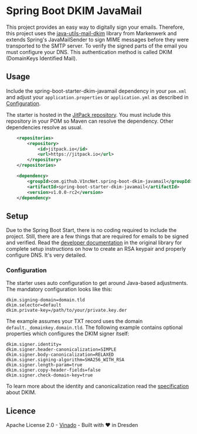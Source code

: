 Spring Boot DKIM JavaMail
===

This project provides an easy way to digitally sign your emails. Therefore, this project uses the
[java-utils-mail-dkim](https://github.com/markenwerk/java-utils-mail-dkim) library from Markenwerk and extends Spring's
JavaMailSender to sign MIME messages before they were transported to the SMTP server. To verify the signed parts of the
email you must configure your DNS. This authentication method is called DKIM (DomainKeys Identified Mail).


## Usage

Include the spring-boot-starter-dkim-javamail dependency in your `pom.xml` and adjust your `application.properties` or
`application.yml` as described in [Configuration](#Configuration).

The starter is hosted in the [JitPack repository](https://jitpack.io/). You must include this repository in your POM
so Maven can resolve the dependency. Other dependencies resolve as usual.

```xml
	<repositories>
		<repository>
		    <id>jitpack.io</id>
		    <url>https://jitpack.io</url>
		</repository>
	</repositories>
```

```xml
	<dependency>
	    <groupId>com.github.V1ncNet.spring-boot-dkim-javamail</groupId>
	    <artifactId>spring-boot-starter-dkim-javamail</artifactId>
	    <version>v1.0.0-rc2</version>
	</dependency>
```

## Setup

Due to the Spring Boot Start, there is no coding required to include the project. Still, there are a few things that are
required for emails to be signed and verified. Read the
[developer documentation](https://github.com/markenwerk/java-utils-mail-dkim/blob/master/README.MD) in the original
library for complete setup instructions on how to create an RSA keypair and properly configure DNS. It's very detailed.


### Configuration

The starter uses auto configuration to get around Java-based adjustments. The mandatory configuration looks like this:

```properties
dkim.signing-domain=domain.tld
dkim.selector=default
dkim.private-key=/path/to/your/private.key.der
```

The example assumes your TXT record uses the domain `default._domainkey.domain.tld`. The following example contains
optional properties which configures the DKIM signer itself:

```properties
dkim.signer.identity=
dkim.signer.header-canonicalization=SIMPLE
dkim.signer.body-canonicalization=RELAXED
dkim.signer.signing-algorithm=SHA256_WITH_RSA
dkim.signer.length-param=true
dkim.signer.copy-header-fields=false
dkim.signer.check-domain-key=true
```

To learn more about the identity and canonicalization read the [specification](https://tools.ietf.org/html/rfc6376)
about DKIM.

## Licence

Apache License 2.0 - [Vinado](https://vinado.de) - Built with :heart: in Dresden
